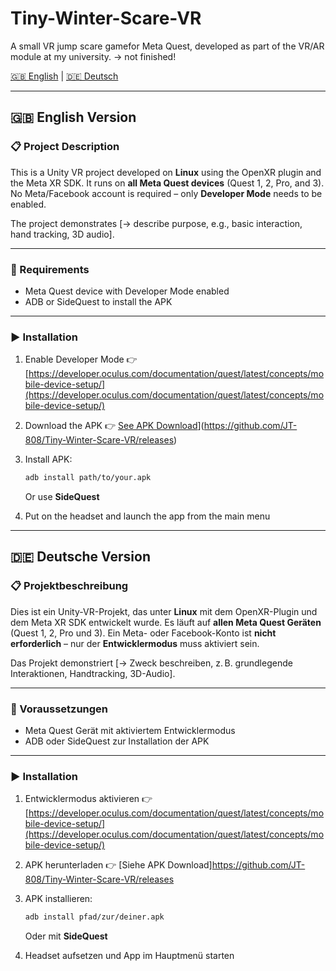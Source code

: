# Tiny-Winter-Scare-VR
A small VR jump scare gamefor Meta Quest, developed as part of the VR/AR module at my university.
-> not finished!

[🇬🇧 English](#english-version) | [🇩🇪 Deutsch](#deutsche-version)

---

## 🇬🇧 English Version

### 📋 Project Description

This is a Unity VR project developed on **Linux** using the OpenXR plugin and the Meta XR SDK.
It runs on **all Meta Quest devices** (Quest 1, 2, Pro, and 3).
No Meta/Facebook account is required – only **Developer Mode** needs to be enabled.

The project demonstrates \[→ describe purpose, e.g., basic interaction, hand tracking, 3D audio].

---

### 🔧 Requirements

* Meta Quest device with Developer Mode enabled
* ADB or SideQuest to install the APK

---

### ▶️ Installation

1. Enable Developer Mode
   👉 [https://developer.oculus.com/documentation/quest/latest/concepts/mobile-device-setup/](https://developer.oculus.com/documentation/quest/latest/concepts/mobile-device-setup/)

2. Download the APK
   👉 [See APK Download](#-apk-download)](https://github.com/JT-808/Tiny-Winter-Scare-VR/releases)

3. Install APK:

   ```bash
   adb install path/to/your.apk
   ```

   Or use **SideQuest**

4. Put on the headset and launch the app from the main menu

________________

## 🇩🇪 Deutsche Version

### 📋 Projektbeschreibung

Dies ist ein Unity-VR-Projekt, das unter **Linux** mit dem OpenXR-Plugin und dem Meta XR SDK entwickelt wurde.
Es läuft auf **allen Meta Quest Geräten** (Quest 1, 2, Pro und 3).
Ein Meta- oder Facebook-Konto ist **nicht erforderlich** – nur der **Entwicklermodus** muss aktiviert sein.

Das Projekt demonstriert \[→ Zweck beschreiben, z. B. grundlegende Interaktionen, Handtracking, 3D-Audio].

---

### 🔧 Voraussetzungen

* Meta Quest Gerät mit aktiviertem Entwicklermodus
* ADB oder SideQuest zur Installation der APK

---

### ▶️ Installation

1. Entwicklermodus aktivieren
   👉 [https://developer.oculus.com/documentation/quest/latest/concepts/mobile-device-setup/](https://developer.oculus.com/documentation/quest/latest/concepts/mobile-device-setup/)

2. APK herunterladen
   👉 [Siehe APK Download]https://github.com/JT-808/Tiny-Winter-Scare-VR/releases
   
4. APK installieren:

   ```bash
   adb install pfad/zur/deiner.apk
   ```

   Oder mit **SideQuest**

5. Headset aufsetzen und App im Hauptmenü starten


